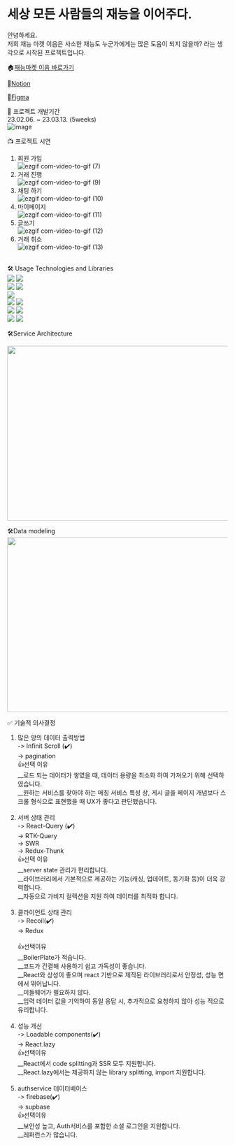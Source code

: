 
<h1>세상 모든 사람들의 재능을 이어주다.</h1>
안녕하세요. <br/>
저희 재능 마켓 이음은 사소한 재능도 누군가에게는 많은 도움이 되지 않을까? 라는 생각으로 시작된 프로젝트입니다.<br/>

🏠[재능마켓 이음 바로가기](https://eum-interlink.vercel.app)

🔗[Notion](https://well-juniper-a02.notion.site/b51d4546894849f8b1e25f0a813ba731)<br/>

📏[Figma](https://www.figma.com/file/G5EnLXaTUv9j8fX9FWMgXc/%EC%9D%B4%EC%9D%8C-%ED%94%84%EB%A1%9C%EC%A0%9D%ED%8A%B8?node-id=924%3A7927&t=roZnTCbnUnNA7EuH-1)

📆 프로젝트 개발기간<br/> 23.02.06. ~ 23.03.13. (5weeks)<br/>
![image](https://user-images.githubusercontent.com/117058112/224474507-01231257-e99e-48df-8eab-de6c6803819e.png)

📺 프로젝트 시연<br/>
1. 회원 가입<br/>
![ezgif com-video-to-gif (7)](https://user-images.githubusercontent.com/117058112/224472867-cd8b8f9e-1a5d-4400-8902-e4aa757d015b.gif)
2. 거래 진행<br/>
![ezgif com-video-to-gif (9)](https://user-images.githubusercontent.com/117058112/224472871-7502065b-f73c-4caa-bde8-8ea307463909.gif)
3. 채팅 하기<br/>
![ezgif com-video-to-gif (10)](https://user-images.githubusercontent.com/117058112/224472872-111b07b8-49da-480c-a47a-a1be07220075.gif)
4. 마이페이지<br/>
![ezgif com-video-to-gif (11)](https://user-images.githubusercontent.com/117058112/224473260-a3e3db3c-5da1-49c2-a55a-91aede671f3d.gif)
5. 글쓰기<br/>
![ezgif com-video-to-gif (12)](https://user-images.githubusercontent.com/117058112/224473265-5f944343-87b9-46fc-b64f-3a326c6eb6d4.gif)
6. 거래 취소<br/>
![ezgif com-video-to-gif (13)](https://user-images.githubusercontent.com/117058112/224473442-35af91a6-1e30-46b0-8f74-3a5e70dd5a00.gif)
<br/><br/>

🛠 Usage Technologies and Libraries<br/>
<img src="https://img.shields.io/badge/Typescript-FFCA28?style=flat-square&logo=Typescript&logoColor=blue"/>
<img src="https://img.shields.io/badge/Recoil-blue?style=flat-square&logo=Recoil&logoColor=white"/><br/>
<img src="https://img.shields.io/badge/React-Query-blue?style=flat-square&logo=React-Query&logoColor=blue"/>
<img src="https://img.shields.io/badge/React-Quill-blue?style=flat-square&logo=ReactQuill&logoColor=blue"/><br/>
<img src="https://img.shields.io/badge/Styled-Components-red?style=flat-square&logo=Styled-Components&logoColor=white"/><br/>
<img src="https://img.shields.io/badge/React-blue?style=flat-square&logo=React&logoColor=white"/>
<img src="https://img.shields.io/badge/React-Router-blue?style=flat-square&logo=React-router&logoColor=white"/><br/>
<img src="https://img.shields.io/badge/Firebase-FFCA28?style=flat-square&logo=Firebase&logoColor=black"/>
<img src="https://img.shields.io/badge/Vercel-black?style=flat-square&logo=Vercel&logoColor=white"/><br/>
<img src="https://img.shields.io/badge/Lighthouse-red?style=flat-square&logo=LightHouse&logoColor=green"/>
<img src="https://img.shields.io/badge/Loadable-Components-red?style=flat-square&logo=Loadable-ComponentslogoColor=white"/>

🛠Service Architecture<br/>

<img src="https://ifh.cc/g/Jjafzy.png" width="800" height="400"/>

🛠Data modeling<br/>
<img src="https://ifh.cc/g/RAlDXN.png" width="800" height="400"/>


✅ 기술적 의사결정<br/>
1. 많은 양의 데이터 출력방법<br/>
-> Infinit Scroll (✔️)<br/>
-> pagination	<br/>
👍선택 이유<br/>
__로드 되는 데이터가 쌓였을 때, 데이터 용량을 최소화 하여 가져오기 위해 선택하였습니다.<br/>
__원하는 서비스를 찾아야 하는 매칭 서비스 특성 상, 게시 글을 페이지 개념보다 스크롤 형식으로 표현했을 때 UX가 좋다고 판단했습니다.<br/><br/>
2. 서버 상태 관리<br>
-> React-Query (✔️)<br/>
-> RTK-Query<br/>
-> SWR<br/>
-> Redux-Thunk<br/>
👍선택 이유<br/>
__server state 관리가 편리합니다.<br/>
__라이브러리에서 기본적으로 제공하는 기능(캐싱, 업데이트, 동기화 등)이 더욱 강력합니다.<br/>
__자동으로 가비지 컬렉션을 지원 하여 데이터를 최적화 합니다.<br/><br/>
3. 클라이언트 상태 관리<br/>
-> Recoil(✔️) <br/>
-> Redux<br/>	
👍선택이유<br/>
__BoilerPlate가 적습니다.<br/>
__코드가 간결해 사용하기 쉽고 가독성이 좋습니다.<br/>
__React와 상성이 좋으며 react 기반으로 제작된 라이브러리로서 안정성, 성능 면에서 뛰어납니다.<br/>
__미들웨어가 필요하지 않다.<br/>
__입력 데이터 값을 기억하여 동일 응답 시, 추가적으로 요청하지 않아 성능 적으로 유리합니다.<br/><br/>
4. 성능 개선<br/>
-> Loadable components(✔️)<br/>
-> React.lazy<br/>
👍선택이유<br/>
__React에서 code splitting과 SSR 모두 지원합니다.<br/>
__React.lazy에서는 제공하지 않는 library splitting, import 지원합니다.<br/><br/>
5. authservice 데이터베이스<br/>
-> firebase(✔️)<br/>
-> supbase<br/>	
👍선택이유<br/>
__보안성 높고, Auth서비스를 포함한 소셜 로그인을 지원합니다.<br/>
__레퍼런스가 많습니다.
		
